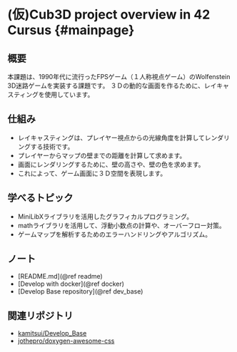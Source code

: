 (仮)Cub3D project overview in 42 Cursus	{#mainpage}
========

## 概要

本課題は、1990年代に流行ったFPSゲーム（１人称視点ゲーム）のWolfenstein 3D迷路ゲームを実装する課題です。
３Ｄの動的な画面を作るために、レイキャスティングを使用しています。

## 仕組み
* レイキャスティングは、プレイヤー視点からの光線角度を計算してレンダリングする技術です。
* プレイヤーからマップの壁までの距離を計算して求めます。
* 画面にレンダリングするために、壁の高さや、壁の色を求めます。
* これによって、ゲーム画面に３Ｄ空間を表現します。

## 学べるトピック
* MiniLibXライブラリを活用したグラフィカルプログラミング。
* mathライブラリを活用して、浮動小数点の計算や、オーバーフロー対策。
* ゲームマップを解析するためのエラーハンドリングやアルゴリズム。

## ノート
- [README.md](@ref readme)
- [Develop with docker](@ref docker)
- [Develop Base repository](@ref dev_base)
<!--
- \ref bug_history "Bug_History"
-->

## 関連リポジトリ
* [kamitsui/Develop_Base](git@github.com:kamitsui/Develop_Base.git)
* [jothepro/doxygen-awesome-css](https://github.com/jothepro/doxygen-awesome-css.git)
